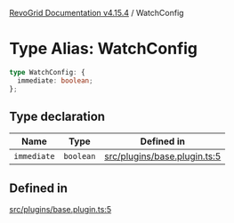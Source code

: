 [RevoGrid Documentation v4.15.4](README.md) / WatchConfig

# Type Alias: WatchConfig

```ts
type WatchConfig: {
  immediate: boolean;
};
```

## Type declaration

| Name | Type | Defined in |
| ------ | ------ | ------ |
| `immediate` | `boolean` | [src/plugins/base.plugin.ts:5](https://github.com/revolist/revogrid/blob/1645225511bdf49c1a62fd26a91ac5b7e1558fd9/src/plugins/base.plugin.ts#L5) |

## Defined in

[src/plugins/base.plugin.ts:5](https://github.com/revolist/revogrid/blob/1645225511bdf49c1a62fd26a91ac5b7e1558fd9/src/plugins/base.plugin.ts#L5)
